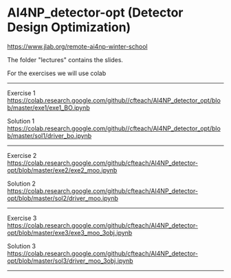 # AI4NP_detector-opt (Detector Design Optimization)

https://www.jlab.org/remote-ai4np-winter-school

The folder "lectures" contains the slides. 

For the exercises we will use colab 

-----------------------------------------------------------------------------------------------------
Exercise 1
https://colab.research.google.com/github//cfteach/AI4NP_detector_opt/blob/master/exe1/exe1_BO.ipynb

Solution 1
https://colab.research.google.com/github//cfteach/AI4NP_detector_opt/blob/master/sol1/driver_bo.ipynb

-----------------------------------------------------------------------------------------------------
Exercise 2
https://colab.research.google.com/github/cfteach/AI4NP_detector-opt/blob/master/exe2/exe2_moo.ipynb 

Solution 2
https://colab.research.google.com/github/cfteach/AI4NP_detector-opt/blob/master/sol2/driver_moo.ipynb 

-----------------------------------------------------------------------------------------------------
Exercise 3
https://colab.research.google.com/github/cfteach/AI4NP_detector-opt/blob/master/exe3/exe3_moo_3obj.ipynb 

Solution 3
https://colab.research.google.com/github/cfteach/AI4NP_detector-opt/blob/master/sol3/driver_moo_3obj.ipynb 

-----------------------------------------------------------------------------------------------------
